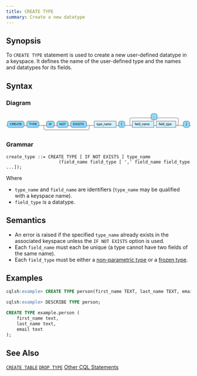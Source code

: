 ```yaml
---
title: CREATE TYPE
summary: Create a new datatype
---
```


## Synopsis
To `CREATE TYPE` statement is used to create a new user-defined datatype in a keyspace.  It defines the name of the user-defined type and the names and datatypes for its fields.

## Syntax

### Diagram
<svg version="1.1" xmlns:xlink="http://www.w3.org/1999/xlink" xmlns="http://www.w3.org/2000/svg" width="739" height="80" viewbox="0 0 739 80"><defs><style type="text/css">.c{fill:none;stroke:#222222;}.j{fill:#000000;font-family:Verdana,Sans-serif;font-size:12px;}.l{fill:#90d9ff;stroke:#222222;}.r{fill:#d3f0ff;stroke:#222222;}</style></defs><path class="c" d="M0 52h5m67 0h10m49 0h30m32 0h10m45 0h10m64 0h20m-196 0q5 0 5 5v8q0 5 5 5h171q5 0 5-5v-8q0-5 5-5m5 0h10m88 0h10m25 0h30m-5 0q-5 0-5-5v-20q0-5 5-5h80m24 0h80q5 0 5 5v20q0 5-5 5m-93 0h10m78 0h30m25 0h5"/><rect class="l" x="5" y="35" width="67" height="25" rx="7"/><text class="j" x="15" y="52">CREATE</text><rect class="l" x="82" y="35" width="49" height="25" rx="7"/><text class="j" x="92" y="52">TYPE</text><rect class="l" x="161" y="35" width="32" height="25" rx="7"/><text class="j" x="171" y="52">IF</text><rect class="l" x="203" y="35" width="45" height="25" rx="7"/><text class="j" x="213" y="52">NOT</text><rect class="l" x="258" y="35" width="64" height="25" rx="7"/><text class="j" x="268" y="52">EXISTS</text><a xlink:href="#type_name"><rect class="r" x="352" y="35" width="88" height="25"/><text class="j" x="362" y="52">type_name</text></a><rect class="l" x="450" y="35" width="25" height="25" rx="7"/><text class="j" x="460" y="52">(</text><rect class="l" x="580" y="5" width="24" height="25" rx="7"/><text class="j" x="590" y="22">,</text><a xlink:href="#field_name"><rect class="r" x="505" y="35" width="86" height="25"/><text class="j" x="515" y="52">field_name</text></a><a xlink:href="#field_type"><rect class="r" x="601" y="35" width="78" height="25"/><text class="j" x="611" y="52">field_type</text></a><rect class="l" x="709" y="35" width="25" height="25" rx="7"/><text class="j" x="719" y="52">)</text></svg>

### Grammar
```
create_type ::= CREATE TYPE [ IF NOT EXISTS ] type_name
                    (field_name field_type [ ',' field_name field_type ...]);
```
Where

- `type_name` and `field_name` are identifiers (`type_name` may be qualified with a keyspace name).
- `field_type` is a datatype.

## Semantics

 - An error is raised if the specified `type_name` already exists in the associated keyspace unless the `IF NOT EXISTS` option is used.
 - Each `field_name` must each be unique (a type cannot have two fields of the same name). 
 - Each `field_type` must be either a [non-parametric type](../#datatypes) or a [frozen type](../type_frozen).

## Examples
``` sql
cqlsh:example> CREATE TYPE person(first_name TEXT, last_name TEXT, email TEXT);

cqlsh:example> DESCRIBE TYPE person;

CREATE TYPE example.person (
    first_name text,
    last_name text,
    email text
);
```

## See Also
[`CREATE TABLE`](../ddl_create_table)
[`DROP TYPE`](../ddl_drop_keyspace)
[Other CQL Statements](..)
